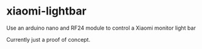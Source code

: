 # xiaomi-lightbar
Use an arduino nano and RF24 module to control a Xiaomi monitor light bar

Currently just a proof of concept.
